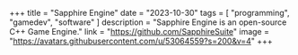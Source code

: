 +++
title = "Sapphire Engine"
date = "2023-10-30"
tags = [
    "programming",
    "gamedev",
    "software"
]
description = "Sapphire Engine is an open-source C++ Game Engine."
link = "https://github.com/SapphireSuite"
image = "https://avatars.githubusercontent.com/u/53064559?s=200&v=4"
+++
